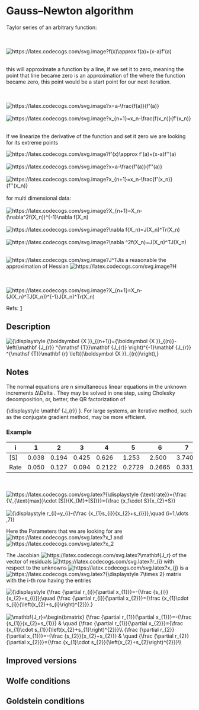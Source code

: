 # Gauss–Newton algorithm



Taylor series of an arbitrary function:

<br/>
<br/>

<img src="https://latex.codecogs.com/svg.image?f(x)\approx&space;f(a)&plus;(x-a)f'(a)" title="https://latex.codecogs.com/svg.image?f(x)\approx f(a)+(x-a)f'(a)" />

<br/>
<br/>

this will approximate a function by a line, if we set it to zero, meaning the point that line became zero is an approximation of the where the function became zero, this point would be a start point for our next iteration.

<br/>
<br/>

<img src="https://latex.codecogs.com/svg.image?x=a-\frac{f(a)}{f'(a)}" title="https://latex.codecogs.com/svg.image?x=a-\frac{f(a)}{f'(a)}" />
<br/>
<br/>



<img src="https://latex.codecogs.com/svg.image?x_{n&plus;1}=x_n-\frac{f(x_n)}{f'(x_n)}" title="https://latex.codecogs.com/svg.image?x_{n+1}=x_n-\frac{f(x_n)}{f'(x_n)}" />

<br/>
<br/>



If we linearize the derivative of the function and set it zero we are looking for its extreme points

<img src="https://latex.codecogs.com/svg.image?f'(x)\approx&space;f(a)'&plus;(x-a)f''(a)" title="https://latex.codecogs.com/svg.image?f'(x)\approx f'(a)+(x-a)f''(a)" />


<br/>
<br/>
<img src="https://latex.codecogs.com/svg.image?x=a-\frac{f'(a)}{f''(a)}" title="https://latex.codecogs.com/svg.image?x=a-\frac{f'(a)}{f''(a)}" />
<br/>
<br/>


<img src="https://latex.codecogs.com/svg.image?x_{n&plus;1}=x_n-\frac{f'(x_n)}{f''(x_n)}" title="https://latex.codecogs.com/svg.image?x_{n+1}=x_n-\frac{f'(x_n)}{f''(x_n)}" />

<br/>
<br/>
for multi dimensional data: 
<br/>
<br/>

<img src="https://latex.codecogs.com/svg.image?X_{n&plus;1}=X_n-(\nabla^2f(X_n))^{-1}\nabla&space;f(X_n)" title="https://latex.codecogs.com/svg.image?X_{n+1}=X_n-(\nabla^2f(X_n))^{-1}\nabla f(X_n)" />




<br/>
<br/>

<img src="https://latex.codecogs.com/svg.image?\nabla&space;f(X_n)=J(X_n)^Tr(X_n)" title="https://latex.codecogs.com/svg.image?\nabla f(X_n)=J(X_n)^Tr(X_n)" />
<br/>
<br/>


<img src="https://latex.codecogs.com/svg.image?\nabla&space;^2f(X_n)=J(X_n)^TJ(X_n)" title="https://latex.codecogs.com/svg.image?\nabla ^2f(X_n)=J(X_n)^TJ(X_n)" />
<br/>
<br/>

<img src="https://latex.codecogs.com/svg.image?J^TJ" title="https://latex.codecogs.com/svg.image?J^TJ" />is a reasonable the approximation of Hessian <img src="https://latex.codecogs.com/svg.image?H" title="https://latex.codecogs.com/svg.image?H" />

<br/>
<br/>


<img src="https://latex.codecogs.com/svg.image?X_{n&plus;1}=X_n-&space;(J(X_n)^TJ(X_n))^{-1}J(X_n)^Tr(X_n)" title="https://latex.codecogs.com/svg.image?X_{n+1}=X_n- (J(X_n)^TJ(X_n))^{-1}J(X_n)^Tr(X_n)" />

Refs: [1](https://math.stackexchange.com/questions/2349026/why-is-the-approximation-of-hessian-jtj-reasonable)



## Description

<img src="https://latex.codecogs.com/svg.latex?%7B%5Cdisplaystyle%20%7B%5Cboldsymbol%20%7BX%20%7D%7D_%7B%28n&plus;1%29%7D%3D%7B%5Cboldsymbol%20%7BX%20%7D%7D_%7B%28n%29%7D-%5Cleft%28%5Cmathbf%20%7BJ_%7Br%7D%7D%20%5E%7B%5Cmathsf%20%7BT%7D%7D%5Cmathbf%20%7BJ_%7Br%7D%7D%20%5Cright%29%5E%7B-1%7D%5Cmathbf%20%7BJ_%7Br%7D%7D%20%5E%7B%5Cmathsf%20%7BT%7D%7D%5Cmathbf%20%7Br%7D%20%5Cleft%28%7B%5Cboldsymbol%20%7BX%20%7D%7D_%7B%28n%29%7D%5Cright%29%2C%7D" alt="{\displaystyle {\boldsymbol {X }}_{(n+1)}={\boldsymbol {X }}_{(n)}-\left(\mathbf {J_{r}} ^{\mathsf {T}}\mathbf {J_{r}} \right)^{-1}\mathbf {J_{r}} ^{\mathsf {T}}\mathbf {r} \left({\boldsymbol {X }}_{(n)}\right),}"/>


## Notes

The normal equations are n simultaneous linear equations in the unknown increments 
Δ\Delta . They may be solved in one step, using Cholesky decomposition, or, better, the QR factorization of 


{\displaystyle \mathbf {J_{r}} }. For large systems, an iterative method, such as the conjugate gradient method, may be more efficient. 


### Example



|i     |1      |2      |3      |4     |5     |6     |7        |
|---   |---    |---    |---    |---   |---   |---   |---      |
|[S]   |0.038  |0.194  |0.425  |0.626 |1.253 |2.500 | 	3.740  |
|Rate  |0.050  |0.127  |0.094  |0.2122|0.2729|0.2665|	0.3317 |


<br/>
<br/>


<img src="https://latex.codecogs.com/svg.latex?%7B%5Cdisplaystyle%20%7B%5Ctext%7Brate%7D%7D%3D%7B%5Cfrac%20%7BV_%7B%5Ctext%7Bmax%7D%7D%5Ccdot%20%5BS%5D%7D%7BK_%7BM%7D&plus;%5BS%5D%7D%7D%7D%3D%7B%5Cfrac%20%7Bx_1%5Ccdot%20S%7D%7Bx_%7B2%7D&plus;S%7D%7D" alt="https://latex.codecogs.com/svg.latex?{\displaystyle {\text{rate}}={\frac {V_{\text{max}}\cdot [S]}{K_{M}+[S]}}}={\frac {x_1\cdot S}{x_{2}+S}}" />

<br/>
<br/>

<img src="https://latex.codecogs.com/svg.latex?%7B%5Cdisplaystyle%20r_%7Bi%7D%3Dy_%7Bi%7D-%7B%5Cfrac%20%7Bx_%7B1%7Ds_%7Bi%7D%7D%7Bx_%7B2%7D&plus;s_%7Bi%7D%7D%7D%2C%5Cquad%20%28i%3D1%2C%5Cdots%20%2C7%29%7D" alt="{\displaystyle r_{i}=y_{i}-{\frac {x_{1}s_{i}}{x_{2}+s_{i}}},\quad (i=1,\dots ,7)}"/>

Here the Parameters that we are looking for are <img src="https://latex.codecogs.com/svg.latex?x_1" alt="https://latex.codecogs.com/svg.latex?x_1"/> and <img src="https://latex.codecogs.com/svg.latex?x_1" alt="https://latex.codecogs.com/svg.latex?x_2"/>






The Jacobian <img src="https://latex.codecogs.com/svg.latex?%5Cmathbf%7BJ_r%7D" alt="https://latex.codecogs.com/svg.latex?\mathbf{J_r}" />   of the vector of residuals <img src="https://latex.codecogs.com/svg.latex?r_%7Bi%7D" alt="https://latex.codecogs.com/svg.latex?r_{i}" />  with respect to the unknowns <img src="https://latex.codecogs.com/svg.latex?x_%7Bj%7D" alt="https://latex.codecogs.com/svg.latex?x_{j}" /> is a <img src="https://latex.codecogs.com/svg.latex?%7B%5Cdisplaystyle%207%5Ctimes%202%7D" alt="https://latex.codecogs.com/svg.latex?{\displaystyle 7\times 2}" /> matrix with the i-th row having the entries 









<img src="https://latex.codecogs.com/svg.latex?%7B%5Cdisplaystyle%20%7B%5Cfrac%20%7B%5Cpartial%20r_%7Bi%7D%7D%7B%5Cpartial%20x_%7B1%7D%7D%7D%3D-%7B%5Cfrac%20%7Bs_%7Bi%7D%7D%7Bx_%7B2%7D&plus;s_%7Bi%7D%7D%7D%3B%5Cquad%20%7B%5Cfrac%20%7B%5Cpartial%20r_%7Bi%7D%7D%7B%5Cpartial%20x_%7B2%7D%7D%7D%3D%7B%5Cfrac%20%7Bx_%7B1%7D%5Ccdot%20s_%7Bi%7D%7D%7B%5Cleft%28x_%7B2%7D&plus;s_%7Bi%7D%5Cright%29%5E%7B2%7D%7D%7D.%7D" alt="{\displaystyle {\frac {\partial r_{i}}{\partial x_{1}}}=-{\frac {s_{i}}{x_{2}+s_{i}}};\quad {\frac {\partial r_{i}}{\partial x_{2}}}={\frac {x_{1}\cdot s_{i}}{\left(x_{2}+s_{i}\right)^{2}}}.}" />

<br/>
<br/>

<img src="https://latex.codecogs.com/svg.latex?%5Cmathbf%7BJ_r%7D%3D%5Cbegin%7Bbmatrix%7D%20%7B%5Cfrac%20%7B%5Cpartial%20r_%7B1%7D%7D%7B%5Cpartial%20x_%7B1%7D%7D%7D%3D-%7B%5Cfrac%20%7Bs_%7B1%7D%7D%7Bx_%7B2%7D&plus;s_%7B1%7D%7D%7D%20%26%20%5Cquad%20%7B%5Cfrac%20%7B%5Cpartial%20r_%7B1%7D%7D%7B%5Cpartial%20x_%7B2%7D%7D%7D%3D%7B%5Cfrac%20%7Bx_%7B1%7D%5Ccdot%20s_%7B1%7D%7D%7B%5Cleft%28x_%7B2%7D&plus;s_%7B1%7D%5Cright%29%5E%7B2%7D%7D%7D%5C%5C%20%7B%5Cfrac%20%7B%5Cpartial%20r_%7B2%7D%7D%7B%5Cpartial%20x_%7B1%7D%7D%7D%3D-%7B%5Cfrac%20%7Bs_%7B2%7D%7D%7Bx_%7B2%7D&plus;s_%7B2%7D%7D%7D%20%26%20%5Cquad%20%7B%5Cfrac%20%7B%5Cpartial%20r_%7B2%7D%7D%7B%5Cpartial%20x_%7B2%7D%7D%7D%3D%7B%5Cfrac%20%7Bx_%7B1%7D%5Ccdot%20s_%7B2%7D%7D%7B%5Cleft%28x_%7B2%7D&plus;s_%7B2%7D%5Cright%29%5E%7B2%7D%7D%7D%5C%5C%20%26%20%5C%5C%20%26%20%5C%5C%20%7B%5Cfrac%20%7B%5Cpartial%20r_%7B7%7D%7D%7B%5Cpartial%20x_%7B1%7D%7D%7D%3D-%7B%5Cfrac%20%7Bs_%7B7%7D%7D%7Bx_%7B2%7D&plus;s_%7B7%7D%7D%7D%20%26%20%5Cquad%20%7B%5Cfrac%20%7B%5Cpartial%20r_%7B7%7D%7D%7B%5Cpartial%20x_%7B2%7D%7D%7D%3D%7B%5Cfrac%20%7Bx_%7B1%7D%5Ccdot%20s_%7B7%7D%7D%7B%5Cleft%28x_%7B2%7D&plus;s_%7B7%7D%5Cright%29%5E%7B2%7D%7D%7D%5C%5C%20%5Cend%7Bbmatrix%7D" alt=" \mathbf{J_r}=\begin{bmatrix} {\frac {\partial r_{1}}{\partial x_{1}}}=-{\frac {s_{1}}{x_{2}+s_{1}}} &  \quad {\frac {\partial r_{1}}{\partial x_{2}}}={\frac {x_{1}\cdot s_{1}}{\left(x_{2}+s_{1}\right)^{2}}}\\ {\frac {\partial r_{2}}{\partial x_{1}}}=-{\frac {s_{2}}{x_{2}+s_{2}}} &  \quad {\frac {\partial r_{2}}{\partial x_{2}}}={\frac {x_{1}\cdot s_{2}}{\left(x_{2}+s_{2}\right)^{2}}}\\ " />

## Improved versions

## Wolfe conditions

## Goldstein conditions


